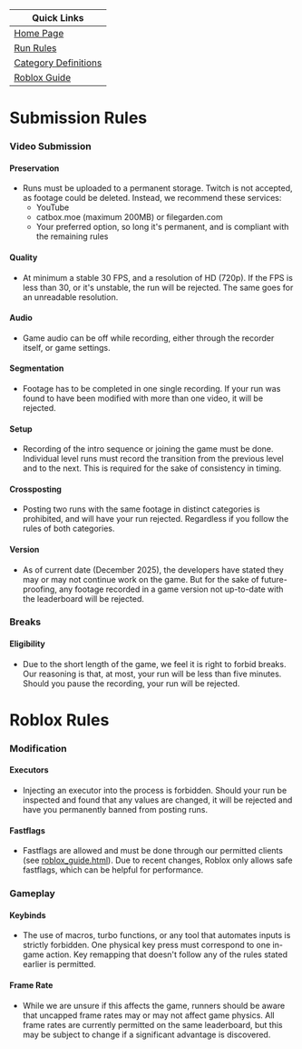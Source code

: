     
| Quick Links |
|---|
| [Home Page](https://lightwork-speedrunning.github.io/light-work-speedrunning/) |
| [Run Rules](https://lightwork-speedrunning.github.io/light-work-speedrunning/run_rules.html) |
| [Category Definitions](https://lightwork-speedrunning.github.io/light-work-speedrunning/category_definitions.html) |
| [Roblox Guide](https://lightwork-speedrunning.github.io/light-work-speedrunning/roblox_guide.html) |


# Submission Rules

### Video Submission
#### Preservation
- Runs must be uploaded to a permanent storage. Twitch is not accepted, as footage could be deleted. Instead, we recommend these services:
	- YouTube
	- catbox.moe (maximum 200MB) or filegarden.com
	- Your preferred option, so long it's permanent, and is compliant with the remaining rules

#### Quality
- At minimum a stable 30 FPS, and a resolution of HD (720p). If the FPS is less than 30, or it's unstable, the run will be rejected. The same goes for an unreadable resolution.

#### Audio
- Game audio can be off while recording, either through the recorder itself, or game settings. 

#### Segmentation
- Footage has to be completed in one single recording. If your run was found to have been modified with more than one video, it will be rejected.

#### Setup
- Recording of the intro sequence or joining the game must be done. Individual level runs must record the transition from the previous level and to the next. This is required for the sake of consistency in timing.

#### Crossposting
- Posting two runs with the same footage in distinct categories is prohibited, and will have your run rejected. Regardless if you follow the rules of both categories.

#### Version
- As of current date (December 2025), the developers have stated they may or may not continue work on the game. But for the sake of future-proofing, any footage recorded in a game version not up-to-date with the leaderboard will be rejected.

### Breaks
#### Eligibility
- Due to the short length of the game, we feel it is right to forbid breaks. Our reasoning is that, at most, your run will be less than five minutes. Should you pause the recording, your run will be rejected.

# Roblox Rules

### Modification
#### Executors
- Injecting an executor into the process is forbidden. Should your run be inspected and found that any values are changed, it will be rejected and have you permanently banned from posting runs.

#### Fastflags
- Fastflags are allowed and must be done through our permitted clients (see [roblox_guide.html](https://lightwork-speedrunning.github.io/light-work-speedrunning/roblox_guide.html)). Due to recent changes, Roblox only allows safe fastflags, which can be helpful for performance.

### Gameplay
#### Keybinds
- The use of macros, turbo functions, or any tool that automates inputs is strictly forbidden. One physical key press must correspond to one in-game action. Key remapping that doesn't follow any of the rules stated earlier is permitted.

#### Frame Rate
- While we are unsure if this affects the game, runners should be aware that uncapped frame rates may or may not affect game physics. All frame rates are currently permitted on the same leaderboard, but this may be subject to change if a significant advantage is discovered.

